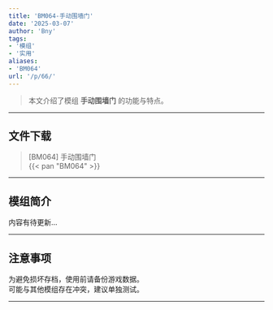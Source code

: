 ```yaml
---
title: 'BM064-手动围墙门'
date: '2025-03-07'
author: 'Bny'
tags:
- '模组'
- '实用'
aliases:
- 'BM064'
url: '/p/66/'
---
```


> 本文介绍了模组 **手动围墙门** 的功能与特点。

---

## 文件下载

> [BM064] 手动围墙门  
{{< pan "BM064" >}}  

---

## 模组简介

>  
内容有待更新...  

---

## 注意事项

>  
为避免损坏存档，使用前请备份游戏数据。  
可能与其他模组存在冲突，建议单独测试。  

---

